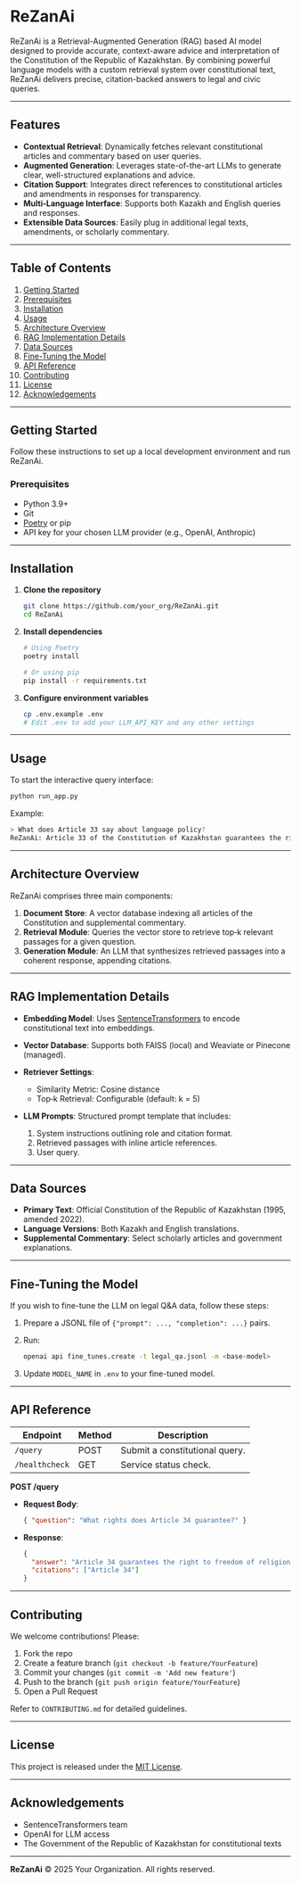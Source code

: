 # ReZanAi

ReZanAi is a Retrieval-Augmented Generation (RAG) based AI model designed to provide accurate, context-aware advice and interpretation of the Constitution of the Republic of Kazakhstan. By combining powerful language models with a custom retrieval system over constitutional text, ReZanAi delivers precise, citation-backed answers to legal and civic queries.

---

## Features

* **Contextual Retrieval**: Dynamically fetches relevant constitutional articles and commentary based on user queries.
* **Augmented Generation**: Leverages state-of-the-art LLMs to generate clear, well-structured explanations and advice.
* **Citation Support**: Integrates direct references to constitutional articles and amendments in responses for transparency.
* **Multi‑Language Interface**: Supports both Kazakh and English queries and responses.
* **Extensible Data Sources**: Easily plug in additional legal texts, amendments, or scholarly commentary.

---

## Table of Contents

1. [Getting Started](#getting-started)
2. [Prerequisites](#prerequisites)
3. [Installation](#installation)
4. [Usage](#usage)
5. [Architecture Overview](#architecture-overview)
6. [RAG Implementation Details](#rag-implementation-details)
7. [Data Sources](#data-sources)
8. [Fine-Tuning the Model](#fine-tuning-the-model)
9. [API Reference](#api-reference)
10. [Contributing](#contributing)
11. [License](#license)
12. [Acknowledgements](#acknowledgements)

---

## Getting Started

Follow these instructions to set up a local development environment and run ReZanAi.

### Prerequisites

* Python 3.9+
* Git
* [Poetry](https://python-poetry.org/) or pip
* API key for your chosen LLM provider (e.g., OpenAI, Anthropic)

---

## Installation

1. **Clone the repository**

   ```bash
   git clone https://github.com/your_org/ReZanAi.git
   cd ReZanAi
   ```

2. **Install dependencies**

   ```bash
   # Using Poetry
   poetry install

   # Or using pip
   pip install -r requirements.txt
   ```

3. **Configure environment variables**

   ```bash
   cp .env.example .env
   # Edit .env to add your LLM_API_KEY and any other settings
   ```

---

## Usage

To start the interactive query interface:

```bash
python run_app.py
```

Example:

```bash
> What does Article 33 say about language policy?
ReZanAi: Article 33 of the Constitution of Kazakhstan guarantees the right to choose the language of instructions and communication. It states that Kazakh is the state language, but everyone has the right to use any language they choose in private and public settings.
```

---

## Architecture Overview

ReZanAi comprises three main components:

1. **Document Store**: A vector database indexing all articles of the Constitution and supplemental commentary.
2. **Retrieval Module**: Queries the vector store to retrieve top‑k relevant passages for a given question.
3. **Generation Module**: An LLM that synthesizes retrieved passages into a coherent response, appending citations.

---

## RAG Implementation Details

* **Embedding Model**: Uses [SentenceTransformers](https://www.sbert.net/) to encode constitutional text into embeddings.
* **Vector Database**: Supports both FAISS (local) and Weaviate or Pinecone (managed).
* **Retriever Settings**:

  * Similarity Metric: Cosine distance
  * Top‑k Retrieval: Configurable (default: k = 5)
* **LLM Prompts**: Structured prompt template that includes:

  1. System instructions outlining role and citation format.
  2. Retrieved passages with inline article references.
  3. User query.

---

## Data Sources

* **Primary Text**: Official Constitution of the Republic of Kazakhstan (1995, amended 2022).
* **Language Versions**: Both Kazakh and English translations.
* **Supplemental Commentary**: Select scholarly articles and government explanations.

---

## Fine-Tuning the Model

If you wish to fine-tune the LLM on legal Q\&A data, follow these steps:

1. Prepare a JSONL file of `{"prompt": ..., "completion": ...}` pairs.
2. Run:

   ```bash
   openai api fine_tunes.create -t legal_qa.jsonl -m <base-model>
   ```
3. Update `MODEL_NAME` in `.env` to your fine-tuned model.

---

## API Reference

| Endpoint       | Method | Description                    |
| -------------- | ------ | ------------------------------ |
| `/query`       | POST   | Submit a constitutional query. |
| `/healthcheck` | GET    | Service status check.          |

**POST /query**

* **Request Body**:

  ```json
  { "question": "What rights does Article 34 guarantee?" }
  ```
* **Response**:

  ```json
  {
    "answer": "Article 34 guarantees the right to freedom of religion and worship, subject to laws of public order. [Art. 34]",
    "citations": ["Article 34"]
  }
  ```

---

## Contributing

We welcome contributions! Please:

1. Fork the repo
2. Create a feature branch (`git checkout -b feature/YourFeature`)
3. Commit your changes (`git commit -m 'Add new feature'`)
4. Push to the branch (`git push origin feature/YourFeature`)
5. Open a Pull Request

Refer to `CONTRIBUTING.md` for detailed guidelines.

---

## License

This project is released under the [MIT License](LICENSE).

---

## Acknowledgements

* SentenceTransformers team
* OpenAI for LLM access
* The Government of the Republic of Kazakhstan for constitutional texts

---

**ReZanAi** © 2025 Your Organization. All rights reserved.
